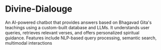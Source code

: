# Divine-Dialouge
An AI-powered chatbot that provides answers based on Bhagavad Gita's teachings using a custom-built database and LLMs. It understands user queries, retrieves relevant verses, and offers personalized spiritual guidance. Features include NLP-based query processing, semantic search, multimodal interactions 
